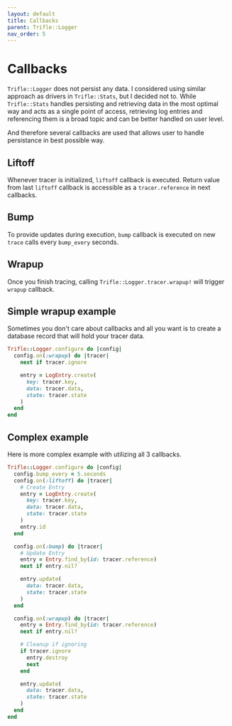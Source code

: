 ```yaml
---
layout: default
title: Callbacks
parent: Trifle::Logger
nav_order: 5
---
```


# Callbacks

`Trifle::Logger` does not persist any data. I considered using similar approach as drivers in `Trifle::Stats`, but I decided not to. While `Trifle::Stats` handles persisting and retrieving data in the most optimal way and acts as a single point of access, retrieving log entries and referencing them is a broad topic and can be better handled on user level.

And therefore several callbacks are used that allows user to handle persistance in best possible way.

## Liftoff

Whenever tracer is initialized, `liftoff` callback is executed. Return value from last `liftoff` callback is accessible as a `tracer.reference` in next callbacks.

## Bump

To provide updates during execution, `bump` callback is executed on new `trace` calls every `bump_every` seconds.

## Wrapup

Once you finish tracing, calling `Trifle::Logger.tracer.wrapup!` will trigger `wrapup` callback.

## Simple wrapup example

Sometimes you don't care about callbacks and all you want is to create a database record that will hold your tracer data.

```ruby
Trifle::Logger.configure do |config|
  config.on(:wrapup) do |tracer|
    next if tracer.ignore

    entry = LogEntry.create(
      key: tracer.key,
      data: tracer.data,
      state: tracer.state
    )
  end
end
```

## Complex example

Here is more complex example with utilizing all 3 callbacks.

```ruby
Trifle::Logger.configure do |config|
  config.bump_every = 5.seconds
  config.on(:liftoff) do |tracer|
    # Create Entry
    entry = LogEntry.create(
      key: tracer.key,
      data: tracer.data,
      state: tracer.state
    )
    entry.id
  end

  config.on(:bump) do |tracer|
    # Update Entry
    entry = Entry.find_by(id: tracer.reference)
    next if entry.nil?

    entry.update(
      data: tracer.data,
      state: tracer.state
    )
  end

  config.on(:wrapup) do |tracer|
    entry = Entry.find_by(id: tracer.reference)
    next if entry.nil?

    # Cleanup if ignoring
    if tracer.ignore
      entry.destroy
      next
    end

    entry.update(
      data: tracer.data,
      state: tracer.state
    )
  end
end
```
